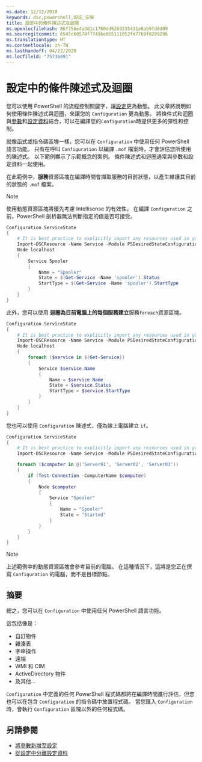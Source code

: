 ```yaml
---
ms.date: 12/12/2018
keywords: dsc,powershell,設定,安裝
title: 設定中的條件陳述式及迴圈
ms.openlocfilehash: 86f75be4a3d1c1760dd6269335431e8ab9fd8d09
ms.sourcegitcommit: 6545c60578f7745be015111052fd7769f8289296
ms.translationtype: HT
ms.contentlocale: zh-TW
ms.lasthandoff: 04/22/2020
ms.locfileid: "75736891"
---
```

# <a name="conditional-statements-and-loops-in-a-configuration"></a>設定中的條件陳述式及迴圈

您可以使用 PowerShell 的流程控制關鍵字，讓[設定](configurations.md)更為動態。 此文章將說明如何使用條件陳述式與迴圈，來讓您的 `Configuration` 更為動態。 將條件式和迴圈與[參數](add-parameters-to-a-configuration.md)和[設定資料](configData.md)結合，可以在編譯您的`Configuration`時提供更多的彈性和控制。

就像函式或指令碼區塊一樣，您可以在 `Configuration` 中使用任何 PowerShell 語言功能。
只有在呼叫 `Configuration` 以編譯 `.mof` 檔案時，才會評估您所使用的陳述式。 以下範例顯示了示範概念的案例。 條件陳述式和迴圈通常與參數和設定資料一起使用。

在此範例中，**服務**資源區塊在編譯時間會擷取服務的目前狀態，以產生維護其目前的狀態的 `.mof` 檔案。

> [!NOTE]
> 使用動態資源區塊將優先考慮 Intellisense 的有效性。 在編譯 `Configuration` 之前，PowerShell 剖析器無法判斷指定的值是否可接受。

```powershell
Configuration ServiceState
{
    # It is best practice to explicitly import any resources used in your Configurations.
    Import-DSCResource -Name Service -Module PSDesiredStateConfiguration
    Node localhost
    {
        Service Spooler
        {
            Name = "Spooler"
            State = $(Get-Service -Name 'spooler').Status
            StartType = $(Get-Service -Name 'spooler').StartType
        }
    }
}
```

此外，您可以使用  **迴圈為目前電腦上的每個服務建立**服務`foreach`資源區塊。

```powershell
Configuration ServiceState
{
    # It is best practice to explicitly import any resources used in your Configurations.
    Import-DSCResource -Name Service -Module PSDesiredStateConfiguration
    Node localhost
    {
        foreach ($service in $(Get-Service))
        {
            Service $service.Name
            {
                Name = $service.Name
                State = $service.Status
                StartType = $service.StartType
            }
        }
    }
}
```

您也可以使用 `Configuration` 陳述式，僅為線上電腦建立 `if`。

```powershell
Configuration ServiceState
{
    # It is best practice to explicitly import any resources used in your Configurations.
    Import-DSCResource -Name Service -Module PSDesiredStateConfiguration

    foreach ($computer in @('Server01', 'Server02', 'Server03'))
    {
        if (Test-Connection -ComputerName $computer)
        {
            Node $computer
            {
                Service "Spooler"
                {
                    Name = "Spooler"
                    State = "Started"
                }
            }
        }
    }
}
```

> [!NOTE]
> 上述範例中的動態資源區塊會參考目前的電腦。 在這種情況下，這將是您正在撰寫 `Configuration` 的電腦，而不是目標節點。

<!---
Mention Get-DSCConfigurationFromSystem
-->

## <a name="summary"></a>摘要

總之，您可以在 `Configuration` 中使用任何 PowerShell 語言功能。

這包括像是：

- 自訂物件
- 雜湊表
- 字串操作
- 遠端
- WMI 和 CIM
- ActiveDirectory 物件
- 及其他...

`Configuration` 中定義的任何 PowerShell 程式碼都將在編譯時間進行評估，但您也可以在包含 `Configuration` 的指令碼中放置程式碼。 當您匯入 `Configuration` 時，會執行 `Configuration` 區塊以外的任何程式碼。

## <a name="see-also"></a>另請參閱

- [將參數新增至設定](add-parameters-to-a-configuration.md)
- [從設定中分離設定資料](configData.md)
